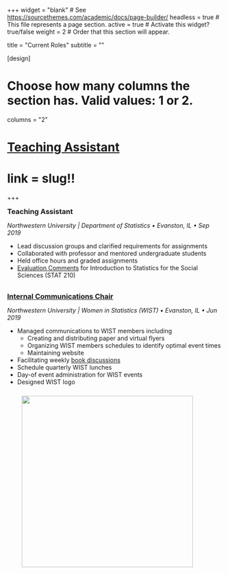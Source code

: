 +++
widget = "blank"  # See https://sourcethemes.com/academic/docs/page-builder/
headless = true  # This file represents a page section.
active = true  # Activate this widget? true/false
weight = 2  # Order that this section will appear.

title = "Current Roles"
subtitle = ""

[design]
  # Choose how many columns the section has. Valid values: 1 or 2.
  columns = "2"

# <a href="current/teaching-assistant"> Teaching Assistant </a> 
# link = slug!! 
+++


<h3 
style="
margin:0px 0px 0px 0px;
padding: 0px 0px 0px 0px;
">
Teaching Assistant 
</h3> 



*Northwestern University | Department of Statistics • Evanston, IL • Sep 2019*  
- Lead discussion groups and clarified requirements for assignments 
- Collaborated with professor and mentored undergraduate students
- Held office hours and graded assignments  
- [Evaluation Comments](current/CTEC-STAT210-comments.pdf) for Introduction to Statistics for the Social Sciences (STAT 210) 
<!-- image and files for home page should be in the static folder -->

<br>


<h3 
style="
margin:0px 0px 0px 0px;
padding: 0px 0px 0px 0px;
">
<a href="experience/NU-WIST"> Internal Communications Chair </a> 
</h3> 

*Northwestern University | Women in Statistics (WIST) • Evanston, IL • Jun 2019*  
<ul>
<li>Managed communications to WIST members including
    <ul>
      <li> Creating and distributing paper and virtual flyers  
      <li> Organizing WIST members schedules to identify optimal event times
      <li> Maintaining website  
    </ul>
<li> Facilitating weekly <a href="https://mareichler.github.io/WISTDiscussion/" target = "_blank">  book discussions </a> 
<li>Schedule quarterly WIST lunches
<li>	Day-of event administration for WIST events 
<li> Designed WIST logo 
<p>
 <img alt = '' width='400' src='current/WIST-logo.png'  style="margin: 10px 10px 10px 10px;"/>
 </p> 
<!-- image and files for home page should be in the static folder -->
</ul> 
